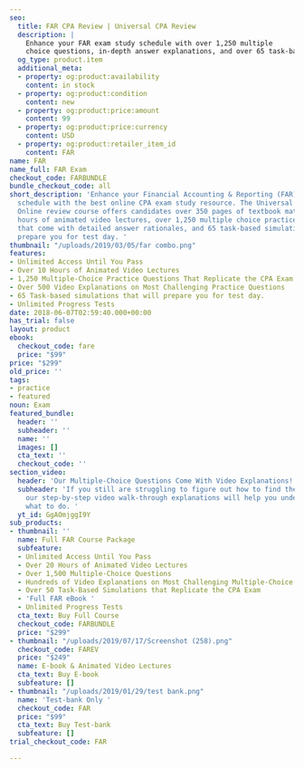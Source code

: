 ```yaml
---
seo:
  title: FAR CPA Review | Universal CPA Review
  description: |
    Enhance your FAR exam study schedule with over 1,250 multiple
    choice questions, in-depth answer explanations, and over 65 task-based simulations to prepare you for test day.
  og_type: product.item
  additional_meta:
  - property: og:product:availability
    content: in stock
  - property: og:product:condition
    content: new
  - property: og:product:price:amount
    content: 99
  - property: og:product:price:currency
    content: USD
  - property: og:product:retailer_item_id
    content: FAR
name: FAR
name_full: FAR Exam
checkout_code: FARBUNDLE
bundle_checkout_code: all
short_description: 'Enhance your Financial Accounting & Reporting (FAR) exam study
  schedule with the best online CPA exam study resource. The Universal CPA Review
  Online review course offers candidates over 350 pages of textbook materials, 10
  hours of animated video lectures, over 1,250 multiple choice practice questions
  that come with detailed answer rationales, and 65 task-based simulations to better
  prepare you for test day. '
thumbnail: "/uploads/2019/03/05/far combo.png"
features:
- Unlimited Access Until You Pass
- Over 10 Hours of Animated Video Lectures
- 1,250 Multiple-Choice Practice Questions That Replicate the CPA Exam
- Over 500 Video Explanations on Most Challenging Practice Questions
- 65 Task-based simulations that will prepare you for test day.
- Unlimited Progress Tests
date: 2018-06-07T02:59:40.000+00:00
has_trial: false
layout: product
ebook:
  checkout_code: fare
  price: "$99"
price: "$299"
old_price: ''
tags:
- practice
- featured
noun: Exam
featured_bundle:
  header: ''
  subheader: ''
  name: ''
  images: []
  cta_text: ''
  checkout_code: ''
section_video:
  header: 'Our Multiple-Choice Questions Come With Video Explanations! '
  subheader: 'If you still are struggling to figure out how to find the correct answer,
    our step-by-step video walk-through explanations will help you understand exactly
    what to do. '
  yt_id: GgAOmjggI9Y
sub_products:
- thumbnail: ''
  name: Full FAR Course Package
  subfeature:
  - Unlimited Access Until You Pass
  - Over 20 Hours of Animated Video Lectures
  - Over 1,500 Multiple-Choice Questions
  - Hundreds of Video Explanations on Most Challenging Multiple-Choice Questions
  - Over 50 Task-Based Simulations that Replicate the CPA Exam
  - 'Full FAR eBook '
  - Unlimited Progress Tests
  cta_text: Buy Full Course
  checkout_code: FARBUNDLE
  price: "$299"
- thumbnail: "/uploads/2019/07/17/Screenshot (258).png"
  checkout_code: FAREV
  price: "$249"
  name: E-book & Animated Video Lectures
  cta_text: Buy E-book
  subfeature: []
- thumbnail: "/uploads/2019/01/29/test bank.png"
  name: 'Test-bank Only '
  checkout_code: FAR
  price: "$99"
  cta_text: Buy Test-bank
  subfeature: []
trial_checkout_code: FAR

---
```

